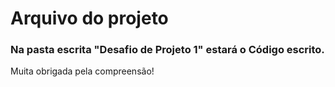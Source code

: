 # Arquivo do projeto #
### Na pasta escrita "Desafio de Projeto 1" estará o Código escrito.
Muita obrigada pela compreensão! 
